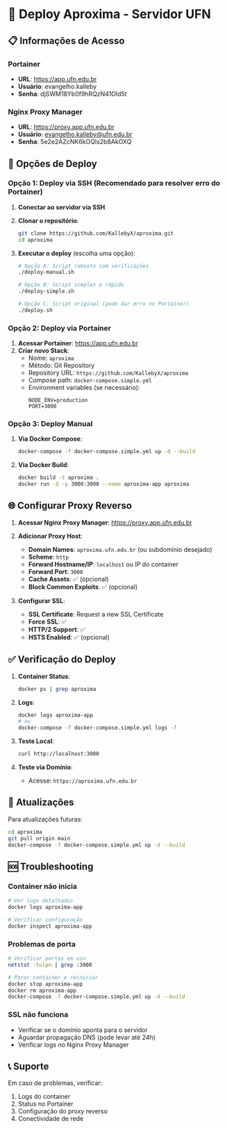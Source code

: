 # 🚀 Deploy Aproxima - Servidor UFN

## 📋 Informações de Acesso

### Portainer
- **URL**: https://app.ufn.edu.br
- **Usuário**: evangelho.kalleby
- **Senha**: djSWM18Yb0f9hRQzN41Old5t

### Nginx Proxy Manager  
- **URL**: https://proxy.app.ufn.edu.br
- **Usuário**: evangelho.kalleby@ufn.edu.br
- **Senha**: 5e2e2AZcNK6kOQls2b8AkOXQ

## 🔧 Opções de Deploy

### Opção 1: Deploy via SSH (Recomendado para resolver erro do Portainer)

1. **Conectar ao servidor via SSH**
2. **Clonar o repositório**:
   ```bash
   git clone https://github.com/KallebyX/aproxima.git
   cd aproxima
   ```

3. **Executar o deploy** (escolha uma opção):
   ```bash
   # Opção A: Script robusto com verificações
   ./deploy-manual.sh
   
   # Opção B: Script simples e rápido
   ./deploy-simple.sh
   
   # Opção C: Script original (pode dar erro no Portainer)
   ./deploy.sh
   ```

### Opção 2: Deploy via Portainer

1. **Acessar Portainer**: https://app.ufn.edu.br
2. **Criar novo Stack**:
   - Nome: `aproxima`
   - Método: Git Repository
   - Repository URL: `https://github.com/KallebyX/aproxima`
   - Compose path: `docker-compose.simple.yml`
   - Environment variables (se necessário):
     ```
     NODE_ENV=production
     PORT=3000
     ```

### Opção 3: Deploy Manual

1. **Via Docker Compose**:
   ```bash
   docker-compose -f docker-compose.simple.yml up -d --build
   ```

2. **Via Docker Build**:
   ```bash
   docker build -t aproxima .
   docker run -d -p 3000:3000 --name aproxima-app aproxima
   ```

## 🌐 Configurar Proxy Reverso

1. **Acessar Nginx Proxy Manager**: https://proxy.app.ufn.edu.br

2. **Adicionar Proxy Host**:
   - **Domain Names**: `aproxima.ufn.edu.br` (ou subdomínio desejado)
   - **Scheme**: `http`
   - **Forward Hostname/IP**: `localhost` ou IP do container
   - **Forward Port**: `3000`
   - **Cache Assets**: ✅ (opcional)
   - **Block Common Exploits**: ✅ (opcional)

3. **Configurar SSL**:
   - **SSL Certificate**: Request a new SSL Certificate
   - **Force SSL**: ✅
   - **HTTP/2 Support**: ✅
   - **HSTS Enabled**: ✅ (opcional)

## ✅ Verificação do Deploy

1. **Container Status**:
   ```bash
   docker ps | grep aproxima
   ```

2. **Logs**:
   ```bash
   docker logs aproxima-app
   # ou
   docker-compose -f docker-compose.simple.yml logs -f
   ```

3. **Teste Local**:
   ```bash
   curl http://localhost:3000
   ```

4. **Teste via Domínio**:
   - Acesse: `https://aproxima.ufn.edu.br`

## 🔄 Atualizações

Para atualizações futuras:

```bash
cd aproxima
git pull origin main
docker-compose -f docker-compose.simple.yml up -d --build
```

## 🆘 Troubleshooting

### Container não inicia
```bash
# Ver logs detalhados
docker logs aproxima-app

# Verificar configuração
docker inspect aproxima-app
```

### Problemas de porta
```bash
# Verificar portas em uso
netstat -tulpn | grep :3000

# Parar container e reiniciar
docker stop aproxima-app
docker rm aproxima-app
docker-compose -f docker-compose.simple.yml up -d --build
```

### SSL não funciona
- Verificar se o domínio aponta para o servidor
- Aguardar propagação DNS (pode levar até 24h)
- Verificar logs no Nginx Proxy Manager

## 📞 Suporte

Em caso de problemas, verificar:
1. Logs do container
2. Status no Portainer
3. Configuração do proxy reverso
4. Conectividade de rede